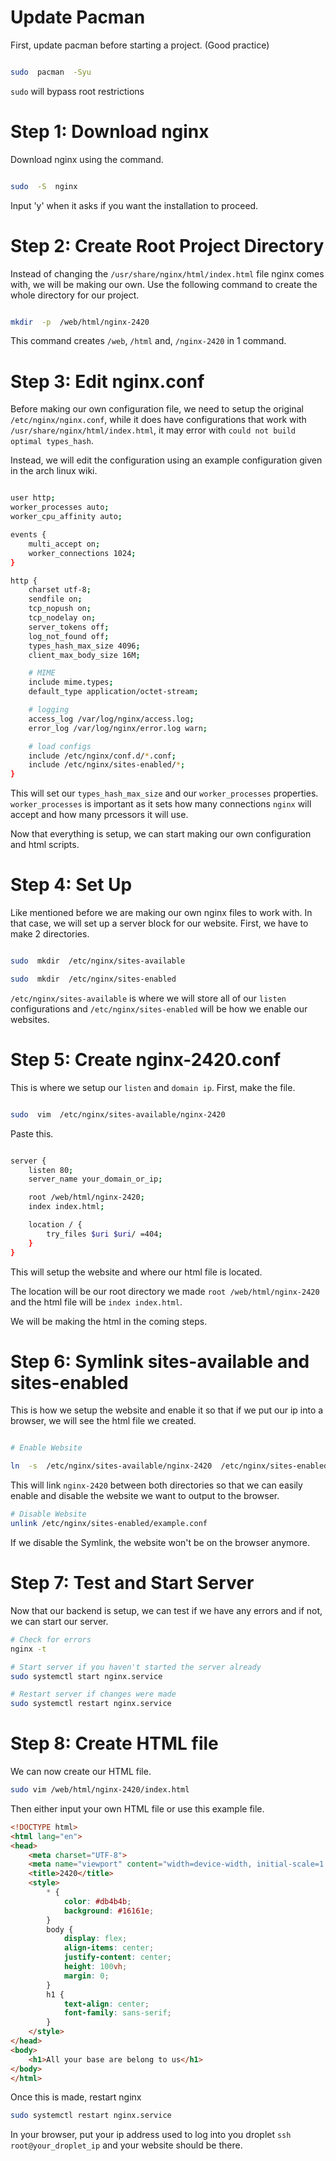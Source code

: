 # Update Pacman

First, update pacman before starting a project. (Good practice)

```bash

sudo  pacman  -Syu

```

```sudo``` will bypass root restrictions

# Step 1: Download nginx

Download nginx using the command.

```bash

sudo  -S  nginx

```

Input 'y' when it asks if you want the installation to proceed.

# Step 2: Create Root Project Directory

Instead of changing the ```/usr/share/nginx/html/index.html``` file nginx comes with, we will be making our own. Use the following command to create the whole directory for our project.

```bash

mkdir  -p  /web/html/nginx-2420

```

This command creates ```/web```, ```/html``` and, ```/nginx-2420``` in 1 command.

# Step 3: Edit nginx.conf

Before making our own configuration file, we need to setup the original ```/etc/nginx/nginx.conf```, while it does have configurations that work with ```/usr/share/nginx/html/index.html```, it may error with ```could not build optimal types_hash```.  

Instead, we will edit the configuration using an example configuration given in the arch linux wiki.

```bash

user http;
worker_processes auto;
worker_cpu_affinity auto;

events {
    multi_accept on;
    worker_connections 1024;
}

http {
    charset utf-8;
    sendfile on;
    tcp_nopush on;
    tcp_nodelay on;
    server_tokens off;
    log_not_found off;
    types_hash_max_size 4096;
    client_max_body_size 16M;

    # MIME
    include mime.types;
    default_type application/octet-stream;

    # logging
    access_log /var/log/nginx/access.log;
    error_log /var/log/nginx/error.log warn;

    # load configs
    include /etc/nginx/conf.d/*.conf;
    include /etc/nginx/sites-enabled/*;
}

```

This will set our ```types_hash_max_size``` and our ```worker_processes``` properties. ```worker_processes``` is important as it sets how many connections ```nginx``` will accept and how many prcessors it will use.

Now that everything is setup, we can start making our own configuration and html scripts.

# Step 4: Set Up

Like mentioned before we are making our own nginx files to work with. In that case, we will set up a server block for our website. First, we have to make 2 directories.

```bash

sudo  mkdir  /etc/nginx/sites-available

sudo  mkdir  /etc/nginx/sites-enabled

```

```/etc/nginx/sites-available``` is where we will store all of our ```listen``` configurations and ```/etc/nginx/sites-enabled``` will be how we enable our websites.

# Step 5: Create nginx-2420.conf

This is where we setup our ```listen``` and ```domain ip```. First, make the file.

```bash

sudo  vim  /etc/nginx/sites-available/nginx-2420

```

Paste this.

```bash

server {
    listen 80;
    server_name your_domain_or_ip;

    root /web/html/nginx-2420;
    index index.html;

    location / {
        try_files $uri $uri/ =404;
    }
}

```

This will setup the website and where our html file is located.

The location will be our root directory we made ```root /web/html/nginx-2420``` and the html file will be ```index index.html```.

We will be making the html in the coming steps.

# Step 6: Symlink sites-available and sites-enabled

This is how we setup the website and enable it so that if we put our ip into a browser, we will see the html file we created.

```bash

# Enable Website

ln  -s  /etc/nginx/sites-available/nginx-2420  /etc/nginx/sites-enabled/

```
This will link ```nginx-2420``` between both directories so that we can easily enable and disable the website we want to output to the browser.

```bash
# Disable Website
unlink /etc/nginx/sites-enabled/example.conf
```

If we disable the Symlink, the website won't be on the browser anymore.

# Step 7: Test and Start Server
Now that our backend is setup, we can test if we have any errors and if not, we can start our server.
```bash
# Check for errors
nginx -t

# Start server if you haven't started the server already
sudo systemctl start nginx.service

# Restart server if changes were made
sudo systemctl restart nginx.service
```

# Step 8: Create HTML file
We can now create our HTML file.
```bash
sudo vim /web/html/nginx-2420/index.html
```
Then either input your own HTML file or use this example file.

```html
<!DOCTYPE html>
<html lang="en">
<head>
    <meta charset="UTF-8">
    <meta name="viewport" content="width=device-width, initial-scale=1.0">
    <title>2420</title>
    <style>
        * {
            color: #db4b4b;
            background: #16161e;
        }
        body {
            display: flex;
            align-items: center;
            justify-content: center;
            height: 100vh;
            margin: 0;
        }
        h1 {
            text-align: center;
            font-family: sans-serif;
        }
    </style>
</head>
<body>
    <h1>All your base are belong to us</h1>
</body>
</html>
```
Once this is made, restart nginx
```bash
sudo systemctl restart nginx.service
```

In your browser, put your ip address used to log into you droplet ```ssh root@your_droplet_ip``` and your website should be there.